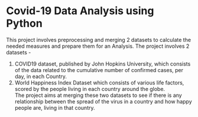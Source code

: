 # Covid-19 Data Analysis using Python

This project involves preprocessing and merging 2 datasets to calculate the needed measures and prepare them for an Analysis. 
The project involves 2 datasets -
1. COVID19 dataset, published by John Hopkins University, which consists of the data related to the cumulative number of confirmed cases, per day, in each Country. 
2. World Happiness Index Dataset which consists of various life factors, scored by the people living in each country around the globe.  
The project aims at merging these two datasets to see if there is any relationship between the spread of the virus in a country and how happy people are, living in that country.


